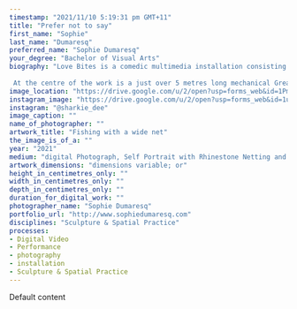 ```yaml
---
timestamp: "2021/11/10 5:19:31 pm GMT+11"
title: "Prefer not to say"
first_name: "Sophie"
last_name: "Dumaresq"
preferred_name: "Sophie Dumaresq"
your_degree: "Bachelor of Visual Arts"
biography: "Love Bites is a comedic multimedia installation consisting of sculpture and photo-media. The project is a surreal self-portrait of the artist in the form of a meta queer dating profile. The work looks at relational identity within both the digital and natural world. The project asks what role does technology play in our lives when it comes to intimacy and dating, as well as that of danger and desire? 
 
 At the centre of the work is a just over 5 metres long mechanical Great White Shark, hand crafted by the artist. The project follows the artist as she is slowly transformed and consumed by the Great White Shark. The work explores the different ways in which we experience life through physical and digital spaces by trying to create a sense of danger as well as intimacy with the viewer."
image_location: "https://drive.google.com/u/2/open?usp=forms_web&id=1PmZ-vKJivGMiLcSFqi7q1-K7G77tTdsW"
instagram_image: "https://drive.google.com/u/2/open?usp=forms_web&id=1uiC2H1fWmn3DNURo64binesK8BKMgrMJ"
instagram: "@sharkie_dee"
image_caption: ""
name_of_photographer: ""
artwork_title: "Fishing with a wide net"
the_image_is_of_a: ""
year: "2021"
medium: "digital Photograph, Self Portrait with Rhinestone Netting and Jaws Mask"
artwork_dimensions: "dimensions variable; or"
height_in_centimetres_only: ""
width_in_centimetres_only: ""
depth_in_centimetres_only: ""
duration_for_digital_work: ""
photographer_name: "Sophie Dumaresq"
portfolio_url: "http://www.sophiedumaresq.com"
disciplines: "Sculpture & Spatial Practice"
processes:
- Digital Video
- Performance
- photography
- installation
- Sculpture & Spatial Practice
---
```


Default content